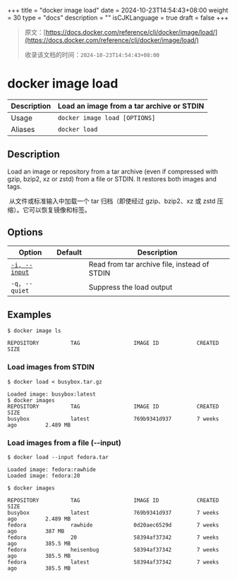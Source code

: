 +++
title = "docker image load"
date = 2024-10-23T14:54:43+08:00
weight = 30
type = "docs"
description = ""
isCJKLanguage = true
draft = false
+++

> 原文：[https://docs.docker.com/reference/cli/docker/image/load/](https://docs.docker.com/reference/cli/docker/image/load/)
>
> 收录该文档的时间：`2024-10-23T14:54:43+08:00`

# docker image load

| Description | Load an image from a tar archive or STDIN |
| :---------- | ----------------------------------------- |
| Usage       | `docker image load [OPTIONS]`             |
| Aliases     | `docker load`                             |

## Description

Load an image or repository from a tar archive (even if compressed with gzip, bzip2, xz or zstd) from a file or STDIN. It restores both images and tags.

​	从文件或标准输入中加载一个 tar 归档（即使经过 gzip、bzip2、xz 或 zstd 压缩）。它可以恢复镜像和标签。

## Options

| Option                                                       | Default | Description                                  |
| ------------------------------------------------------------ | ------- | -------------------------------------------- |
| [`-i, --input`](https://docs.docker.com/reference/cli/docker/image/load/#input) |         | Read from tar archive file, instead of STDIN |
| `-q, --quiet`                                                |         | Suppress the load output                     |

## Examples



```console
$ docker image ls

REPOSITORY          TAG                 IMAGE ID            CREATED             SIZE
```

### Load images from STDIN



```console
$ docker load < busybox.tar.gz

Loaded image: busybox:latest
$ docker images
REPOSITORY          TAG                 IMAGE ID            CREATED             SIZE
busybox             latest              769b9341d937        7 weeks ago         2.489 MB
```

### Load images from a file (--input)



```console
$ docker load --input fedora.tar

Loaded image: fedora:rawhide
Loaded image: fedora:20

$ docker images

REPOSITORY          TAG                 IMAGE ID            CREATED             SIZE
busybox             latest              769b9341d937        7 weeks ago         2.489 MB
fedora              rawhide             0d20aec6529d        7 weeks ago         387 MB
fedora              20                  58394af37342        7 weeks ago         385.5 MB
fedora              heisenbug           58394af37342        7 weeks ago         385.5 MB
fedora              latest              58394af37342        7 weeks ago         385.5 MB
```
